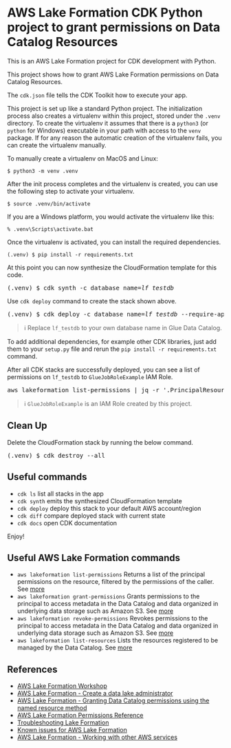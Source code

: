 
# AWS Lake Formation CDK Python project to grant permissions on Data Catalog Resources

This is an AWS Lake Formation project for CDK development with Python.

This project shows how to grant AWS Lake Formation permissions on Data Catalog Resources.

The `cdk.json` file tells the CDK Toolkit how to execute your app.

This project is set up like a standard Python project.  The initialization
process also creates a virtualenv within this project, stored under the `.venv`
directory.  To create the virtualenv it assumes that there is a `python3`
(or `python` for Windows) executable in your path with access to the `venv`
package. If for any reason the automatic creation of the virtualenv fails,
you can create the virtualenv manually.

To manually create a virtualenv on MacOS and Linux:

```
$ python3 -m venv .venv
```

After the init process completes and the virtualenv is created, you can use the following
step to activate your virtualenv.

```
$ source .venv/bin/activate
```

If you are a Windows platform, you would activate the virtualenv like this:

```
% .venv\Scripts\activate.bat
```

Once the virtualenv is activated, you can install the required dependencies.

```
(.venv) $ pip install -r requirements.txt
```

At this point you can now synthesize the CloudFormation template for this code.

<pre>
(.venv) $ cdk synth -c database_name=<i>lf_testdb</i>
</pre>

Use `cdk deploy` command to create the stack shown above.

<pre>
(.venv) $ cdk deploy -c database_name=<i>lf_testdb</i> --require-approval never
</pre>
> :information_source: Replace `lf_testdb` to your own database name in Glue Data Catalog.

To add additional dependencies, for example other CDK libraries, just add
them to your `setup.py` file and rerun the `pip install -r requirements.txt`
command.

After all CDK stacks are successfully deployed, you can see a list of permissions on `lf_testdb` to `GlueJobRoleExample` IAM Role.
<pre>
aws lakeformation list-permissions | jq -r '.PrincipalResourcePermissions[] | select(.Principal.DataLakePrincipalIdentifier | endswith("GlueJobRoleExample"))'
</pre>
> :information_source: `GlueJobRoleExample` is an IAM Role created by this project.

## Clean Up

Delete the CloudFormation stack by running the below command.

<pre>
(.venv) $ cdk destroy --all
</pre>


## Useful commands

 * `cdk ls`          list all stacks in the app
 * `cdk synth`       emits the synthesized CloudFormation template
 * `cdk deploy`      deploy this stack to your default AWS account/region
 * `cdk diff`        compare deployed stack with current state
 * `cdk docs`        open CDK documentation

Enjoy!


## Useful AWS Lake Formation commands

 * `aws lakeformation list-permissions`     Returns a list of the principal permissions on the resource, filtered by the permissions of the caller. See [more](https://awscli.amazonaws.com/v2/documentation/api/latest/reference/lakeformation/list-permissions.html)
 * `aws lakeformation grant-permissions`    Grants permissions to the principal to access metadata in the Data Catalog and data organized in underlying data storage such as Amazon S3. See [more](https://awscli.amazonaws.com/v2/documentation/api/latest/reference/lakeformation/grant-permissions.html)
 * `aws lakeformation revoke-permissions`   Revokes permissions to the principal to access metadata in the Data Catalog and data organized in underlying data storage such as Amazon S3. See [more](https://awscli.amazonaws.com/v2/documentation/api/latest/reference/lakeformation/revoke-permissions.html)
 * `aws lakeformation list-resources`       Lists the resources registered to be managed by the Data Catalog. See [more](https://awscli.amazonaws.com/v2/documentation/api/latest/reference/lakeformation/list-resources.html)


## References

 * [AWS Lake Formation Workshop](https://catalog.us-east-1.prod.workshops.aws/workshops/78572df7-d2ee-4f78-b698-7cafdb55135d/en-US)
 * [AWS Lake Formation - Create a data lake administrator](https://docs.aws.amazon.com/lake-formation/latest/dg/getting-started-setup.html#create-data-lake-admin)
 * [AWS Lake Formation - Granting Data Catalog permissions using the named resource method](https://docs.aws.amazon.com/lake-formation/latest/dg/granting-cat-perms-named-resource.html)
 * [AWS Lake Formation Permissions Reference](https://docs.aws.amazon.com/lake-formation/latest/dg/lf-permissions-reference.html)
 * [Troubleshooting Lake Formation](https://docs.aws.amazon.com/lake-formation/latest/dg/troubleshooting.html)
 * [Known issues for AWS Lake Formation](https://docs.aws.amazon.com/lake-formation/latest/dg/limitations.html)
 * [AWS Lake Formation - Working with other AWS services](https://docs.aws.amazon.com/lake-formation/latest/dg/working-with-services.html)
